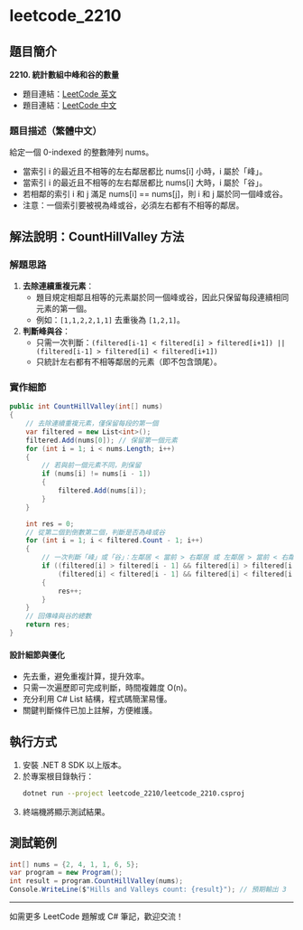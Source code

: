 # leetcode_2210

## 題目簡介

**2210. 統計數組中峰和谷的數量**

- 題目連結：[LeetCode 英文](https://leetcode.com/problems/count-hills-and-valleys-in-an-array/description/?envType=daily-question&envId=2025-07-27)
- 題目連結：[LeetCode 中文](https://leetcode.cn/problems/count-hills-and-valleys-in-an-array/description/?envType=daily-question&envId=2025-07-27)

### 題目描述（繁體中文）
給定一個 0-indexed 的整數陣列 nums。
- 當索引 i 的最近且不相等的左右鄰居都比 nums[i] 小時，i 屬於「峰」。
- 當索引 i 的最近且不相等的左右鄰居都比 nums[i] 大時，i 屬於「谷」。
- 若相鄰的索引 i 和 j 滿足 nums[i] == nums[j]，則 i 和 j 屬於同一個峰或谷。
- 注意：一個索引要被視為峰或谷，必須左右都有不相等的鄰居。

## 解法說明：CountHillValley 方法

### 解題思路
1. **去除連續重複元素**：
   - 題目規定相鄰且相等的元素屬於同一個峰或谷，因此只保留每段連續相同元素的第一個。
   - 例如：`[1,1,2,2,1,1]` 去重後為 `[1,2,1]`。
2. **判斷峰與谷**：
   - 只需一次判斷：`(filtered[i-1] < filtered[i] > filtered[i+1]) || (filtered[i-1] > filtered[i] < filtered[i+1])`
   - 只統計左右都有不相等鄰居的元素（即不包含頭尾）。

### 實作細節
```csharp
public int CountHillValley(int[] nums)
{
    // 去除連續重複元素，僅保留每段的第一個
    var filtered = new List<int>();
    filtered.Add(nums[0]); // 保留第一個元素
    for (int i = 1; i < nums.Length; i++)
    {
        // 若與前一個元素不同，則保留
        if (nums[i] != nums[i - 1])
        {
            filtered.Add(nums[i]);
        }
    }

    int res = 0;
    // 從第二個到倒數第二個，判斷是否為峰或谷
    for (int i = 1; i < filtered.Count - 1; i++)
    {
        // 一次判斷「峰」或「谷」：左鄰居 < 當前 > 右鄰居 或 左鄰居 > 當前 < 右鄰居
        if ((filtered[i] > filtered[i - 1] && filtered[i] > filtered[i + 1]) ||
            (filtered[i] < filtered[i - 1] && filtered[i] < filtered[i + 1]))
        {
            res++;
        }
    }
    // 回傳峰與谷的總數
    return res;
}
```

#### 設計細節與優化
- 先去重，避免重複計算，提升效率。
- 只需一次遍歷即可完成判斷，時間複雜度 O(n)。
- 充分利用 C# List 結構，程式碼簡潔易懂。
- 關鍵判斷條件已加上註解，方便維護。

## 執行方式

1. 安裝 .NET 8 SDK 以上版本。
2. 於專案根目錄執行：
   ```zsh
   dotnet run --project leetcode_2210/leetcode_2210.csproj
   ```
3. 終端機將顯示測試結果。

## 測試範例

```csharp
int[] nums = {2, 4, 1, 1, 6, 5};
var program = new Program();
int result = program.CountHillValley(nums);
Console.WriteLine($"Hills and Valleys count: {result}"); // 預期輸出 3
```

---

如需更多 LeetCode 題解或 C# 筆記，歡迎交流！
